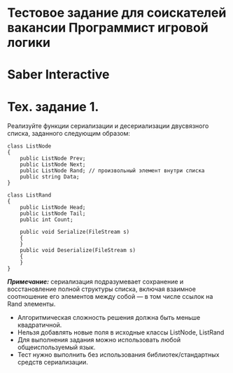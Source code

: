 # Тестовое задание для соискателей вакансии Программист игровой логики
# Saber Interactive
# Тех. задание 1.
Реализуйте функции сериализации и десериализации двусвязного списка, заданного следующим образом:
```
class ListNode
{
    public ListNode Prev;
    public ListNode Next;
    public ListNode Rand; // произвольный элемент внутри списка
    public string Data;
}

class ListRand
{
    public ListNode Head;
    public ListNode Tail;
    public int Count;

    public void Serialize(FileStream s)
    {
    }
    public void Deserialize(FileStream s)
    {
    }
}
```
***Примечание:*** сериализация подразумевает сохранение и восстановление полной структуры списка, включая взаимное соотношение его элементов между собой — в том числе ссылок на Rand элементы.
- Алгоритмическая сложность решения должна быть меньше квадратичной.
- Нельзя добавлять новые поля в исходные классы ListNode, ListRand
- Для выполнения задания можно использовать любой общеиспользуемый язык.
- Тест нужно выполнить без использования библиотек/стандартных средств сериализации.
